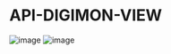 # API-DIGIMON-VIEW
![image](https://user-images.githubusercontent.com/68380237/196847053-c9163fa3-3644-488a-830a-74268a49b394.png)
![image](https://user-images.githubusercontent.com/68380237/196847202-706b65b6-f979-474d-ad18-2c315724e33f.png)
